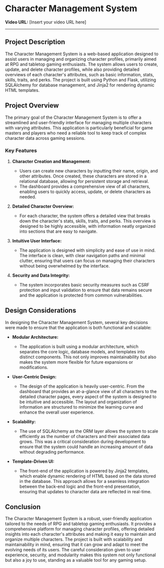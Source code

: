 # Character Management System

**Video URL:** [Insert your video URL here]

---

## Project Description

The Character Management System is a web-based application designed to assist users in managing and organizing character profiles, primarily aimed at RPG and tabletop gaming enthusiasts. The system allows users to create, update, and delete character profiles, while also providing detailed overviews of each character's attributes, such as basic information, stats, skills, traits, and perks. The project is built using Python and Flask, utilizing SQLAlchemy for database management, and Jinja2 for rendering dynamic HTML templates.

## Project Overview

The primary goal of the Character Management System is to offer a streamlined and user-friendly interface for managing multiple characters with varying attributes. This application is particularly beneficial for game masters and players who need a reliable tool to keep track of complex character data across gaming sessions.

### Key Features

1. **Character Creation and Management:**
   - Users can create new characters by inputting their name, origin, and other attributes. Once created, these characters are stored in a relational database, allowing for persistent storage and retrieval.
   - The dashboard provides a comprehensive view of all characters, enabling users to quickly access, update, or delete characters as needed.

2. **Detailed Character Overview:**
   - For each character, the system offers a detailed view that breaks down the character's stats, skills, traits, and perks. This overview is designed to be highly accessible, with information neatly organized into sections that are easy to navigate.

3. **Intuitive User Interface:**
   - The application is designed with simplicity and ease of use in mind. The interface is clean, with clear navigation paths and minimal clutter, ensuring that users can focus on managing their characters without being overwhelmed by the interface.

4. **Security and Data Integrity:**
   - The system incorporates basic security measures such as CSRF protection and input validation to ensure that data remains secure and the application is protected from common vulnerabilities.

## Design Considerations

In designing the Character Management System, several key decisions were made to ensure that the application is both functional and scalable:

- **Modular Architecture:**
  - The application is built using a modular architecture, which separates the core logic, database models, and templates into distinct components. This not only improves maintainability but also makes the system more flexible for future expansions or modifications.

- **User-Centric Design:**
  - The design of the application is heavily user-centric. From the dashboard that provides an at-a-glance view of all characters to the detailed character pages, every aspect of the system is designed to be intuitive and accessible. The layout and organization of information are structured to minimize the learning curve and enhance the overall user experience.

- **Scalability:**
  - The use of SQLAlchemy as the ORM layer allows the system to scale efficiently as the number of characters and their associated data grows. This was a critical consideration during development to ensure that the system could handle an increasing amount of data without degrading performance.

- **Template-Driven UI:**
  - The front-end of the application is powered by Jinja2 templates, which enable dynamic rendering of HTML based on the data stored in the database. This approach allows for a seamless integration between the back-end logic and the front-end presentation, ensuring that updates to character data are reflected in real-time.

## Conclusion

The Character Management System is a robust, user-friendly application tailored to the needs of RPG and tabletop gaming enthusiasts. It provides a comprehensive platform for managing character profiles, offering detailed insights into each character's attributes and making it easy to maintain and organize multiple characters. The project is built with scalability and maintainability in mind, ensuring that it can grow and adapt to meet the evolving needs of its users. The careful consideration given to user experience, security, and modularity makes this system not only functional but also a joy to use, standing as a valuable tool for any gaming setup.
